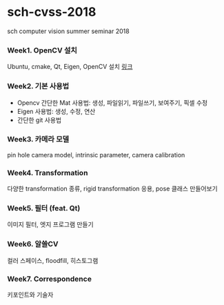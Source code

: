 # sch-cvss-2018
sch computer vision summer seminar 2018

### Week1. OpenCV 설치
Ubuntu, cmake, Qt, Eigen, OpenCV 설치
[링크](https://github.com/goodgodgd/sch-cvss-2018/tree/master/Week1)

### Week2. 기본 사용법
- Opencv 간단한 Mat 사용법: 생성, 파일읽기, 파일쓰기, 보여주기, 픽셀 수정
- Eigen 사용법: 생성, 수정, 연산
- 간단한 git 사용법

### Week3. 카메라 모델
pin hole camera model, intrinsic parameter, camera calibration

### Week4. Transformation
다양한 transformation 종류, rigid transformation 응용, pose 클래스 만들어보기

### Week5. 필터 (feat. Qt)
이미지 필터, 엣지 프로그램 만들기

### Week6. 알쓸CV
컬러 스페이스, floodfill, 히스토그램

### Week7. Correspondence
키포인트와 기술자
